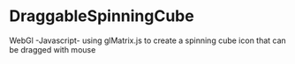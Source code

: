 DraggableSpinningCube
=====================

WebGl -Javascript- using glMatrix.js to create a spinning cube icon that can be dragged with mouse